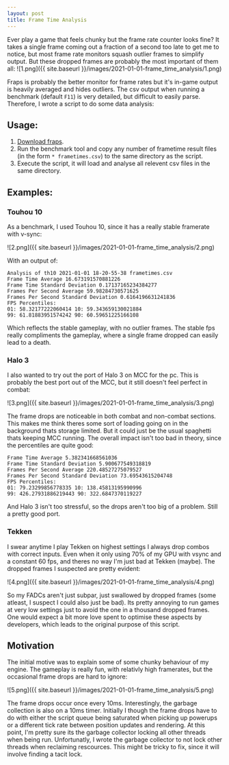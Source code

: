 ```yaml
---
layout: post
title: Frame Time Analysis
---
```


Ever play a game that feels chunky but the frame rate counter looks fine? It takes a single frame coming out a fraction of a second too late to get me to notice, but most frame rate monitors squash outlier frames to simplify output. But these dropped frames are probably the most important of them all:
![1.png]({{ site.baseurl }}/images/2021-01-01-frame_time_analysis/1.png)

Fraps is probably the better monitor for frame rates but it's in-game output is heavily averaged and hides outliers. The csv output when running a benchmark (default `F11`) is very detailed, but difficult to easily parse. Therefore, I wrote a script to do some data analysis:

## Usage:

1. [Download fraps](https://fraps.com/download.php).
2. Run the benchmark tool and copy any number of frametime result files (in the form `* frametimes.csv`) to the same directory as the script.
3. Execute the script, it will load and analyse all relevent csv files in the same directory.

## Examples:

### Touhou 10
As a benchmark, I used Touhou 10, since it has a really stable framerate with v-sync:

![2.png]({{ site.baseurl }}/images/2021-01-01-frame_time_analysis/2.png)

With an output of:
```
Analysis of th10 2021-01-01 18-20-55-38 frametimes.csv
Frame Time Average 16.673191570881226
Frame Time Standard Deviation 0.17137165234384277
Frames Per Second Average 59.98284730571625
Frames Per Second Standard Deviation 0.6164196631241836
FPS Percentiles:
01: 58.32177222060414 10: 59.343659130021884
99: 61.81883951574242 90: 60.59651225166108
```
Which reflects the stable gameplay, with no outlier frames. The stable fps really compliments the gameplay, where a single frame dropped can easily lead to a death.

### Halo 3
I also wanted to try out the port of Halo 3 on MCC for the pc. This is probably the best port out of the MCC, but it still doesn't feel perfect in combat:

![3.png]({{ site.baseurl }}/images/2021-01-01-frame_time_analysis/3.png)

The frame drops are noticeable in both combat and non-combat sections. This makes me think theres some sort of loading going on in the background thats storage limited. But it could just be the usual spaghetti thats keeping MCC running. The overall impact isn't too bad in theory, since the percentiles are quite good:

```
Frame Time Average 5.382341668561036
Frame Time Standard Deviation 5.900677549318819
Frames Per Second Average 220.48527275079527
Frames Per Second Standard Deviation 73.69543615204748
FPS Percentiles:
01: 79.23299856778335 10: 138.45813195990996
99: 426.27931886219443 90: 322.6847370119227
```
And Halo 3 isn't too stressful, so the drops aren't too big of a problem. Still a pretty good port.

### Tekken
I swear anytime I play Tekken on highest settings I always drop combos with correct inputs. Even when it only using 70% of my GPU with vsync and a constant 60 fps, and theres no way I'm just bad at Tekken (maybe). The dropped frames I suspected are pretty evident:

![4.png]({{ site.baseurl }}/images/2021-01-01-frame_time_analysis/4.png)

So my FADCs aren't just subpar, just swallowed by dropped frames (some atleast, I suspect I could also just be bad). Its pretty annoying to run games at very low settings just to avoid the one in a thousand dropped frames. One would expect a bit more love spent to optimise these aspects by developers, which leads to the original purpose of this script.

## Motivation
The initial motive was to explain some of some chunky behaviour of my engine. The gameplay is really fun, with relativly high framerates, but the occasional frame drops are hard to ignore:

![5.png]({{ site.baseurl }}/images/2021-01-01-frame_time_analysis/5.png)

The frame drops occur once every 10ms. Interestingly, the garbage collection is also on a 10ms timer. Initially I though the frame drops have to do with either the script queue being saturated when picking up powerups or a different tick rate between position updates and rendering. At this point, I'm pretty sure its the garbage collector locking all other threads when being run. 
Unfortunatly, I wrote the garbage collector to not lock other threads when reclaiming rescources. This might be tricky to fix, since it will involve finding a tacit lock. 

